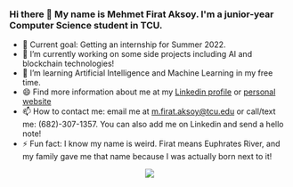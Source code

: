 ### Hi there 👋 My name is Mehmet Firat Aksoy. I'm a junior-year Computer Science student in TCU.

- 👯 Current goal: Getting an internship for Summer 2022.
- 🔭 I’m currently working on some side projects including AI and blockchain technologies!
- 🌱 I’m learning Artificial Intelligence and Machine Learning in my free time.
- 😄 Find more information about me at my [Linkedin profile](https://linkedin.com/in/mfirataksoy) or [personal website](https://mfirataksoy.com)
- 📫 How to contact me: email me at m.firat.aksoy@tcu.edu or call/text me: (682)-307-1357. You can also add me on Linkedin and send a hello note!
- ⚡ Fun fact: I know my name is weird. Firat means Euphrates River, and my family gave me that name because I was actually born next to it! 

<div align="center">
  <img align="center" src="https://github-readme-stats.anuraghazra1.vercel.app/api?username=mfirataksoy&show_icons=true" />
</div>

